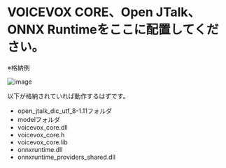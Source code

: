 # VOICEVOX CORE、Open JTalk、ONNX Runtimeをここに配置してください。

※格納例<br/>

![image](https://github.com/YuukiOgino/VoicevoxEngineForUE/assets/10606646/230a161a-9ed4-47b2-977f-018bcffaf119)

以下が格納されていれば動作するはずです。

* open_jtalk_dic_utf_8-1.11フォルダ
* modelフォルダ
* voicevox_core.dll
* voicevox_core.h
* voicevox_core.lib
* onnxruntime.dll
* onnxruntime_providers_shared.dll
